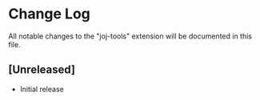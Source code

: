 # Change Log

All notable changes to the "joj-tools" extension will be documented in this file.

## [Unreleased]

- Initial release